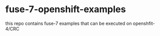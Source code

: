# fuse-7-openshift-examples
this repo contains fuse-7 examples that can be executed on openshfit-4/CRC
